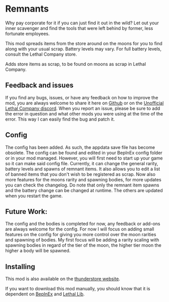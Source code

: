 # Remnants


 Why pay corporate for it if you can just find it out in the wild? 
 Let out your inner scavenger and find the tools that were left behind by former, less fortunate employees.
 
This mod spreads items from the store around on the moons for you to find along with your usual scrap. 
Battery levels may vary. For full battery levels, consult the Lethal Company store.

Adds store items as scrap, to be found on moons as scrap in Lethal Company.


## Feedback and issues
If you find any bugs, issues, or have any feedback on how to improve the mod, you are always welcome to share it here on [Github](https://github.com/KawaiiBone/LethalCompanyRemnants/issues) or on the [Unofficial Lethal Company discord](https://discord.com/invite/nYcQFEpXfU). When you report an issue, please be sure to add the error in question and what other mods you were using at the time of the error. This way I can easily find the bug and patch it.


## Config
The config has been added. As such, the appdata save file has become obsolete.
The config can be found and edited in your BepInEx config folder or in your mod managed. However, you will first need to start up your game so it can make said config file. Currently, it can change the general rarity, battery levels and spawns of remnant items. It also allows you to edit a list of banned items that you don't wish to be registered as scrap. Now also more features for the moons rarity and spawning bodies, for more updates you can check the changelog.
Do note that only the remnant item spawns and the battery change can be changed at runtime. The others are updated when you restart the game.


## Future Work: 
The config and the bodies is completed for now, any feedback or add-ons are always welcome for the config.
For now I will focus on adding small features on the config for giving you more control over the moon rarities and spawning of bodies.
My first focus will be adding a rarity scaling with spawning bodies in regard of the tier of the moon, the higher tier moon the higher a body will be spawned.

 
## Installing
This mod is also available on the [thunderstore website](https://thunderstore.io/c/lethal-company/p/KawaiiBone/Remnants/).

If you want to download this mod manually, you should know that it is dependent on [BepInEx](https://github.com/BepInEx) and [Lethal Lib](https://github.com/EvaisaDev/LethalLib).
